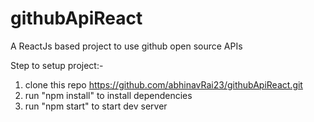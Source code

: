 # githubApiReact
A ReactJs based project to use github open source APIs

Step to setup project:-

1) clone this repo https://github.com/abhinavRai23/githubApiReact.git
2) run "npm install" to install dependencies 
3) run "npm start" to start dev server
